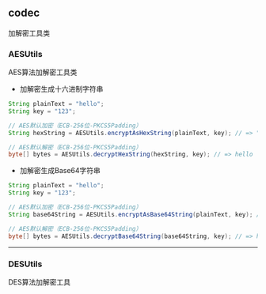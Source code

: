 ## codec

加解密工具类

### AESUtils

AES算法加解密工具类

- 加解密生成十六进制字符串

``` java
String plainText = "hello";
String key = "123";

// AES默认加密（ECB-256位-PKCS5Padding）
String hexString = AESUtils.encryptAsHexString(plainText, key); // => "5b6d007f0aa27bc3a8e825f4f2f2f869"

// AES默认解密（ECB-256位-PKCS5Padding）
byte[] bytes = AESUtils.decryptHexString(hexString, key); // => hello

```

- 加解密生成Base64字符串

``` java
String plainText = "hello";
String key = "123";

// AES默认加密（ECB-256位-PKCS5Padding）
String base64String = AESUtils.encryptAsBase64String(plainText, key); // => "W20Afwqie8Oo6CX08vL4aQ=="

// AES默认解密（ECB-256位-PKCS5Padding）
byte[] bytes = AESUtils.decryptBase64String(base64String, key); // => hello
```

---

### DESUtils

DES算法加解密工具


